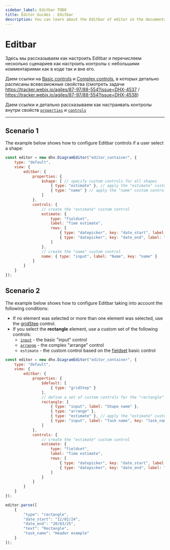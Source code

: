 ```yaml
---
sidebar_label: Editbar TODO
title: Editor Guides - Editbar
description: You can learn about the Editbar of editor in the documentation of the DHTMLX JavaScript Diagram library. Browse developer guides and API reference, try out code examples and live demos, and download a free 30-day evaluation version of DHTMLX Diagram.
---
```


# Editbar 

Здесь мы рассказываем как настроить Editbar и перечисляем несколько сценариев как настроить контролы с небольшими комментариями как в коде так и вне его.

Даем ссылки на [Basic controls](guides/diagram_editor/editbar/basic_controls.md) и [Complex controls](guides/diagram_editor/editbar/basic_controls.md), в которых детально расписаны всевозможные свойства (смотреть задачи https://tracker.webix.io/agiles/87-97/88-554?issue=DHX-4537  /  https://tracker.webix.io/agiles/87-97/88-554?issue=DHX-4538)

Даем ссылки и детально рассказываем как настраивать контролы внутри свойств [`properties`](api/diagram_editor/editbar/config/properties_property.md) и [`controls`](api/diagram_editor/editbar/config/controlss_property.md)

________________________________________________________________________________________________________________________________________

## Scenario 1

The example below shows how to configure Editbar controls if a user select a shape:

~~~jsx
const editor = new dhx.DiagramEditor("editor_container", {
    type: "default",
    view: {
        editbar: {
            properties: {
                $shape: [ // specify custom controls for all shapes
                    { type: "estimate" }, // apply the "estimate" custom control
                    { type: "name" } // apply the "name" custom control
                ]
            },
            controls: {
                // create the "estimate" custom control
                estimate: { 
                    type: "fieldset",
                    label: "Time estimate",
                    rows: [
                        { type: "datepicker", key: "date_start", label: "Date start" },
                        { type: "datepicker", key: "date_end", label: "Date end" }
                    ]
                },
                // create the "name" custom control
                name: { type: "input", label: "Name", key: "name" }
            }
        }
    }
});
~~~

## Scenario 2

The example below shows how to configure Editbar taking into account the following conditions:
- If no element was selected or more than one element was selected, use the [gridStep](api/diagram_editor/editbar/complex_controls/gridstep.md) control.
- If you select the **rectangle** element, use a custom set of the following controls:
    - [`input`](api/diagram_editor/editbar/basic_controls/input.md) - the basic "input" control
    - [`arrange`](api/diagram_editor/editbar/complex_controls/arrange.md) - the complex "arrange" control
    - `estimate` - the custom control based on the [fieldset](api/diagram_editor/editbar/basic_controls/fieldset.md) basic control

~~~jsx
const editor = new dhx.DiagramEditor("editor_container", {
    type: "default",
    view: {
        editbar: {
            properties: {
                $default: [
                    { type: "gridStep" }
                ],
                // define a set of custom controls for the "rectangle" shape only
                rectangle: [
                    { type: "input", label: "Shape name" },
                    { type: "arrange" },
                    { type: "estimate" }, // apply the "estimate" custom control
                    { type: "input", label: "Task name", key: "task_name", wrap: true }
                ]
            },
            controls: {
                // create the "estimate" custom control
                estimate: {
                    type: "fieldset",
                    label: "Time estimate",
                    rows: [
                        { type: "datepicker", key: "date_start", label: "Date start" },
                        { type: "datepicker", key: "date_end", label: "Date end" }
                    ]
                }
            }
        }
    }
});

editor.parse([
    {
        "type": "rectangle",
        "date_start": "12/02/24",
        "date_end": "20/03/25",
        "text": "Rectangle",
        "task_name": "Header example"
    }
]);
~~~
